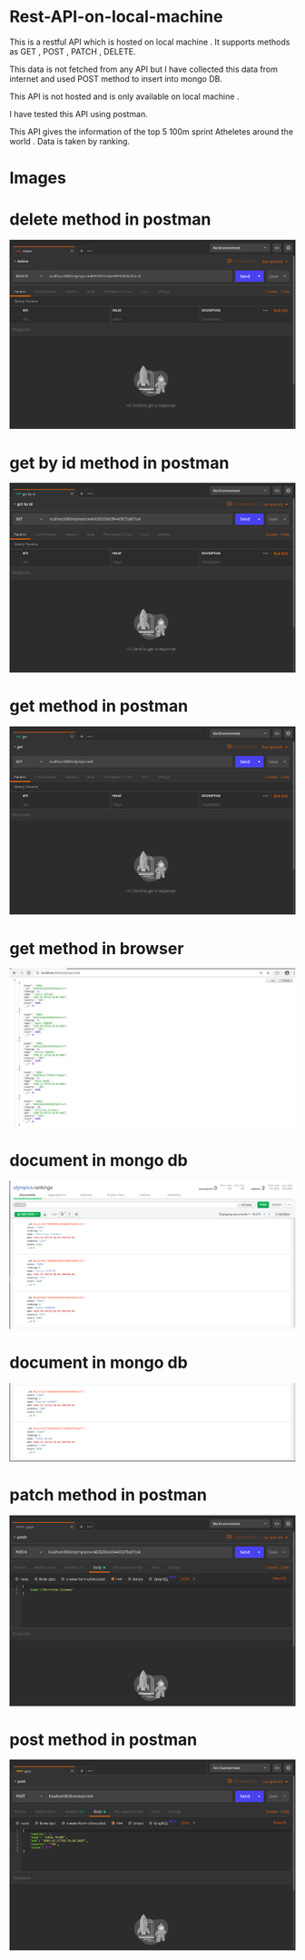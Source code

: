 # Rest-API-on-local-machine
This is a restful API which is hosted on local machine . It supports methods as GET , POST  , PATCH , DELETE.

This data is not fetched from any API but I have collected this data from internet and used POST method to insert into mongo DB.

This API is not hosted and is only available on local machine . 

I have tested this API using postman.

This API gives the information of the top 5 100m sprint Atheletes around the world . Data is taken by ranking.

# Images

# delete method in postman
![](images/delete%20method%20in%20postman.png)

# get by id method in postman
![](images/get%20by%20id%20method%20in%20postman.png)

# get method in postman
![](images/get%20method%20in%20postman.png)

# get method in browser
![](images/get%20request%20of%20API.png)

# document in mongo db
![](images/mongoose%20compass%20DB%20data-1.png)

# document in mongo db
![](images/mongoose%20compass%20DB%20data-2.png)

# patch method in postman
![](images/patch%20method%20in%20postman.png)

# post method in postman
![](images/post%20method%20in%20postman.png)
